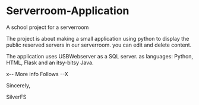 # Serverroom-Application
A school project for a serverroom


The project is about making a small application using python to display the public reserved servers in our serverroom. you can edit and delete content. 

The application uses USBWebserver as a SQL server.
as languages: Python, HTML, Flask and an itsy-bitsy Java.

x-- More info Follows --X


Sincerely,


SilverFS
